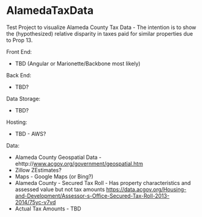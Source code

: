 # AlamedaTaxData
Test Project to visualize Alameda County Tax Data - The intention is to show the (hypothesized) relative disparity in taxes paid for similar properties due to Prop 13.

Front End:
* TBD (Angular or Marionette/Backbone most likely)

Back End:
* TBD?

Data Storage:
* TBD?

Hosting:
* TBD - AWS?

Data:

* Alameda County Geospatial Data - ehttp://www.acgov.org/government/geospatial.htm
* Zillow ZEstimates?
* Maps - Google Maps (or Bing?)
* Alameda County - Secured Tax Roll - Has property characteristics and assessed value but not tax amounts https://data.acgov.org/Housing-and-Development/Assessor-s-Office-Secured-Tax-Roll-2013-2014/75yc-v7vd
* Actual Tax Amounts - TBD
